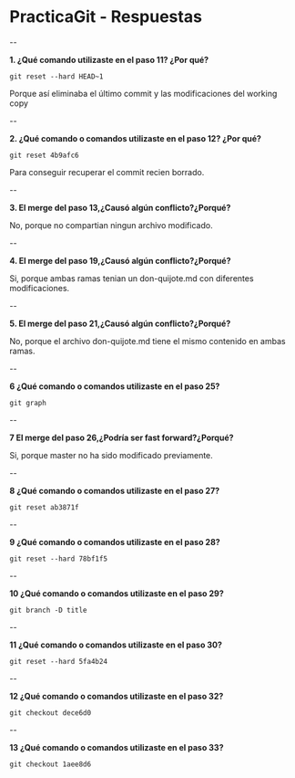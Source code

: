 # PracticaGit - Respuestas

--

**1. ¿Qué comando utilizaste en el paso 11? ¿Por qué?**

`git reset --hard HEAD~1` 

Porque así eliminaba el último commit y las modificaciones del working copy

--

**2. ¿Qué comando o comandos utilizaste en el paso 12? ¿Por qué?**

`git reset 4b9afc6` 

Para conseguir recuperar el commit recien borrado.

--

**3. El merge del paso 13,¿Causó algún conflicto?¿Porqué?**

No, porque no compartian ningun archivo modificado. 

--

**4. El merge del paso 19,¿Causó algún conflicto?¿Porqué?**

Si, porque ambas ramas tenian un don-quijote.md con diferentes modificaciones.

--

**5. El merge del paso 21,¿Causó algún conflicto?¿Porqué?**

No, porque el archivo don-quijote.md tiene el mismo contenido en ambas ramas.

--

**6 ¿Qué comando o comandos utilizaste en el paso 25?**

`git graph` 

--

**7 El merge del paso 26,¿Podría ser fast forward?¿Porqué?**

Si, porque master no ha sido modificado previamente. 

--

**8 ¿Qué comando o comandos utilizaste en el paso 27?**

`git reset ab3871f` 

--

**9 ¿Qué comando o comandos utilizaste en el paso 28?**

`git reset --hard 78bf1f5` 

--

**10 ¿Qué comando o comandos utilizaste en el paso 29?**

`git branch -D title` 

--

**11 ¿Qué comando o comandos utilizaste en el paso 30?**

`git reset --hard 5fa4b24` 

--

**12 ¿Qué comando o comandos utilizaste en el paso 32?**

`git checkout dece6d0` 

--

**13 ¿Qué comando o comandos utilizaste en el paso 33?**

`git checkout 1aee8d6` 



